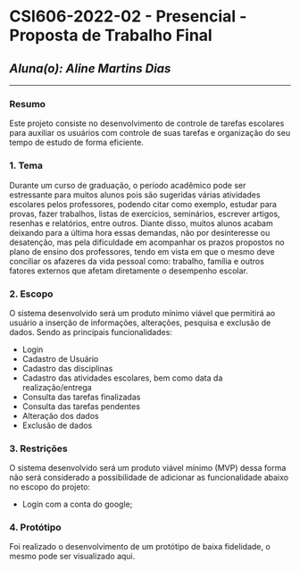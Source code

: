# **CSI606-2022-02 - Presencial - Proposta de Trabalho Final**

## *Aluna(o): Aline Martins Dias*

--------------

<!-- Descrever um resumo sobre o trabalho. -->

### Resumo

Este projeto consiste no desenvolvimento de controle de tarefas escolares para auxiliar os usuários com 
controle de suas tarefas e organização do seu tempo de estudo de forma eficiente.
<!-- Apresentar o tema. -->
### 1. Tema

  Durante um curso de graduação, o período acadêmico pode ser estressante para muitos alunos pois são sugeridas várias atividades escolares pelos professores, podendo citar como exemplo, estudar para provas, fazer trabalhos, listas de exercícios, seminários, escrever artigos, resenhas e relatórios, entre outros. Diante disso, muitos alunos acabam deixando para a última hora essas demandas, não por  desinteresse ou desatenção, mas pela dificuldade em acompanhar os prazos propostos no plano de ensino dos professores, tendo em vista em que o mesmo deve conciliar os afazeres da vida pessoal como: trabalho,
  família e outros fatores externos que afetam diretamente o desempenho escolar.
<!-- Descrever e limitar o escopo da aplicação. -->
### 2. Escopo

  O sistema desenvolvido será um produto mínimo viável que permitirá ao usuário a inserção de informações, alterações,  pesquisa e exclusão de dados. Sendo as principais funcionalidades: 
- Login
-  Cadastro de  Usuário 
- Cadastro das disciplinas 
- Cadastro das atividades escolares, bem como data da realização/entrega
- Consulta das tarefas finalizadas
- Consulta das tarefas pendentes
- Alteração dos dados 
- Exclusão de dados 

<!-- Apresentar restrições de funcionalidades e de escopo. -->
### 3. Restrições

 O sistema desenvolvido será um produto viável mínimo (MVP) dessa forma não será considerado a possibilidade de adicionar as funcionalidade abaixo no escopo do projeto:

 - Login com a conta do google;

<!-- Construir alguns protótipos para a aplicação, disponibilizá-los no Github e descrever o que foi considerado. //-->
### 4. Protótipo

Foi realizado o desenvolvimento de um protótipo de baixa fidelidade, o mesmo pode ser visualizado aqui.

